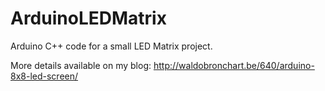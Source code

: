 ArduinoLEDMatrix
================

Arduino C++ code for a small LED Matrix project.

More details available on my blog:
http://waldobronchart.be/640/arduino-8x8-led-screen/

